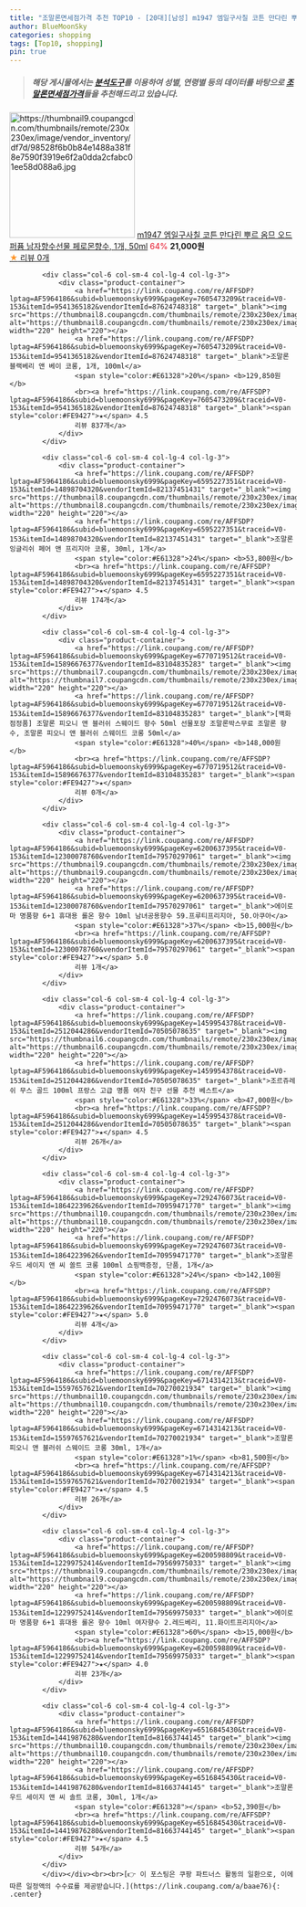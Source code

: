 ```yaml
---
title: "조말론면세점가격 추천 TOP10 - [20대][남성] m1947 엠일구사칠 코튼 만다린 뿌르 옴므 오드퍼퓸 남자향수선물 페로몬향수, 1개, 50ml"
author: BlueMoonSky
categories: shopping
tags: [Top10, shopping]
pin: true
---
```


> ##### 해당 게시물에서는 [**분석도구**](https://itemscout.io/)를 이용하여 **성별**, **연령별** 등의 데이터를 바탕으로 [**조말론면세점가격**](https://link.coupang.com/a/baae76)들을 추천해드리고 있습니다.
<div class="container"><div class="row">
            <div class="col-6 col-sm-4 col-lg-4 col-lg-3">
                <div class="product-container">
                    <a href="https://link.coupang.com/re/AFFSDP?lptag=AF5964186&subid=bluemoonsky6999&pageKey=7721021277&traceid=V0-153&itemId=20721880802&vendorItemId=88135971477" target="_blank"><img src="https://thumbnail9.coupangcdn.com/thumbnails/remote/230x230ex/image/vendor_inventory/df7d/98528f6b0b84e1488a381f8e7590f3919e6f2a0dda2cfabc01ee58d088a6.jpg" alt="https://thumbnail9.coupangcdn.com/thumbnails/remote/230x230ex/image/vendor_inventory/df7d/98528f6b0b84e1488a381f8e7590f3919e6f2a0dda2cfabc01ee58d088a6.jpg" width="220" height="220"></a>
                    <a href="https://link.coupang.com/re/AFFSDP?lptag=AF5964186&subid=bluemoonsky6999&pageKey=7721021277&traceid=V0-153&itemId=20721880802&vendorItemId=88135971477" target="_blank">m1947 엠일구사칠 코튼 만다린 뿌르 옴므 오드퍼퓸 남자향수선물 페로몬향수, 1개, 50ml</a>
                    <span style="color:#E61328">64%</span> <b>21,000원</b>
                    <br><a href="https://link.coupang.com/re/AFFSDP?lptag=AF5964186&subid=bluemoonsky6999&pageKey=7721021277&traceid=V0-153&itemId=20721880802&vendorItemId=88135971477" target="_blank"><span style="color:#FE9427">★</span> 
                    리뷰 0개</a>
                </div>
            </div>
            
            <div class="col-6 col-sm-4 col-lg-4 col-lg-3">
                <div class="product-container">
                    <a href="https://link.coupang.com/re/AFFSDP?lptag=AF5964186&subid=bluemoonsky6999&pageKey=7605473209&traceid=V0-153&itemId=9541365182&vendorItemId=87624748318" target="_blank"><img src="https://thumbnail8.coupangcdn.com/thumbnails/remote/230x230ex/image/vendor_inventory/a52c/851fe1359439bf815c84d1af7af99433adbc9040208365cfa326d688c434.jpg" alt="https://thumbnail8.coupangcdn.com/thumbnails/remote/230x230ex/image/vendor_inventory/a52c/851fe1359439bf815c84d1af7af99433adbc9040208365cfa326d688c434.jpg" width="220" height="220"></a>
                    <a href="https://link.coupang.com/re/AFFSDP?lptag=AF5964186&subid=bluemoonsky6999&pageKey=7605473209&traceid=V0-153&itemId=9541365182&vendorItemId=87624748318" target="_blank">조말론 블랙베리 앤 베이 코롱, 1개, 100ml</a>
                    <span style="color:#E61328">20%</span> <b>129,850원</b>
                    <br><a href="https://link.coupang.com/re/AFFSDP?lptag=AF5964186&subid=bluemoonsky6999&pageKey=7605473209&traceid=V0-153&itemId=9541365182&vendorItemId=87624748318" target="_blank"><span style="color:#FE9427">★</span> 4.5
                    리뷰 837개</a>
                </div>
            </div>
            
            <div class="col-6 col-sm-4 col-lg-4 col-lg-3">
                <div class="product-container">
                    <a href="https://link.coupang.com/re/AFFSDP?lptag=AF5964186&subid=bluemoonsky6999&pageKey=6595227351&traceid=V0-153&itemId=14898704320&vendorItemId=82137451431" target="_blank"><img src="https://thumbnail8.coupangcdn.com/thumbnails/remote/230x230ex/image/vendor_inventory/f956/c78d460ef1989536cd75641a011675daa49012416e1e6346414ad0b98a15.png" alt="https://thumbnail8.coupangcdn.com/thumbnails/remote/230x230ex/image/vendor_inventory/f956/c78d460ef1989536cd75641a011675daa49012416e1e6346414ad0b98a15.png" width="220" height="220"></a>
                    <a href="https://link.coupang.com/re/AFFSDP?lptag=AF5964186&subid=bluemoonsky6999&pageKey=6595227351&traceid=V0-153&itemId=14898704320&vendorItemId=82137451431" target="_blank">조말론 잉글리쉬 페어 앤 프리지아 코롱, 30ml, 1개</a>
                    <span style="color:#E61328">24%</span> <b>53,800원</b>
                    <br><a href="https://link.coupang.com/re/AFFSDP?lptag=AF5964186&subid=bluemoonsky6999&pageKey=6595227351&traceid=V0-153&itemId=14898704320&vendorItemId=82137451431" target="_blank"><span style="color:#FE9427">★</span> 4.5
                    리뷰 174개</a>
                </div>
            </div>
            
            <div class="col-6 col-sm-4 col-lg-4 col-lg-3">
                <div class="product-container">
                    <a href="https://link.coupang.com/re/AFFSDP?lptag=AF5964186&subid=bluemoonsky6999&pageKey=6770719512&traceid=V0-153&itemId=15896676377&vendorItemId=83104835283" target="_blank"><img src="https://thumbnail7.coupangcdn.com/thumbnails/remote/230x230ex/image/vendor_inventory/b828/8fc6cafafa05f81ce3ddcd86f8c029df2e971ad1e9587f89a5e1d730d1fb.jpg" alt="https://thumbnail7.coupangcdn.com/thumbnails/remote/230x230ex/image/vendor_inventory/b828/8fc6cafafa05f81ce3ddcd86f8c029df2e971ad1e9587f89a5e1d730d1fb.jpg" width="220" height="220"></a>
                    <a href="https://link.coupang.com/re/AFFSDP?lptag=AF5964186&subid=bluemoonsky6999&pageKey=6770719512&traceid=V0-153&itemId=15896676377&vendorItemId=83104835283" target="_blank">[백화점정품] 조말론 피오니 앤 블러쉬 스웨이드 향수 50ml 선물포장 조말론박스무료 조말론 향수, 조말론 피오니 앤 블러쉬 스웨이드 코롱 50ml</a>
                    <span style="color:#E61328">40%</span> <b>148,000원</b>
                    <br><a href="https://link.coupang.com/re/AFFSDP?lptag=AF5964186&subid=bluemoonsky6999&pageKey=6770719512&traceid=V0-153&itemId=15896676377&vendorItemId=83104835283" target="_blank"><span style="color:#FE9427">★</span> 
                    리뷰 0개</a>
                </div>
            </div>
            
            <div class="col-6 col-sm-4 col-lg-4 col-lg-3">
                <div class="product-container">
                    <a href="https://link.coupang.com/re/AFFSDP?lptag=AF5964186&subid=bluemoonsky6999&pageKey=6200637395&traceid=V0-153&itemId=12300078760&vendorItemId=79570297061" target="_blank"><img src="https://thumbnail9.coupangcdn.com/thumbnails/remote/230x230ex/image/vendor_inventory/bd24/b04cc5f16ed25a307c40bd8b76552d1247f43641db78ca256e4c1b1359fb.png" alt="https://thumbnail9.coupangcdn.com/thumbnails/remote/230x230ex/image/vendor_inventory/bd24/b04cc5f16ed25a307c40bd8b76552d1247f43641db78ca256e4c1b1359fb.png" width="220" height="220"></a>
                    <a href="https://link.coupang.com/re/AFFSDP?lptag=AF5964186&subid=bluemoonsky6999&pageKey=6200637395&traceid=V0-153&itemId=12300078760&vendorItemId=79570297061" target="_blank">에이로마 명품향 6+1 휴대용 롤온 향수 10ml 남녀공용향수 59.프루티프리지아, 50.아쿠아</a>
                    <span style="color:#E61328">37%</span> <b>15,000원</b>
                    <br><a href="https://link.coupang.com/re/AFFSDP?lptag=AF5964186&subid=bluemoonsky6999&pageKey=6200637395&traceid=V0-153&itemId=12300078760&vendorItemId=79570297061" target="_blank"><span style="color:#FE9427">★</span> 5.0
                    리뷰 1개</a>
                </div>
            </div>
            
            <div class="col-6 col-sm-4 col-lg-4 col-lg-3">
                <div class="product-container">
                    <a href="https://link.coupang.com/re/AFFSDP?lptag=AF5964186&subid=bluemoonsky6999&pageKey=1459954378&traceid=V0-153&itemId=2512044286&vendorItemId=70505078635" target="_blank"><img src="https://thumbnail6.coupangcdn.com/thumbnails/remote/230x230ex/image/vendor_inventory/f8fb/1b826cd380be4eb225f3409ccd3bd1ced31c567db0821649f5900f4c725c.jpg" alt="https://thumbnail6.coupangcdn.com/thumbnails/remote/230x230ex/image/vendor_inventory/f8fb/1b826cd380be4eb225f3409ccd3bd1ced31c567db0821649f5900f4c725c.jpg" width="220" height="220"></a>
                    <a href="https://link.coupang.com/re/AFFSDP?lptag=AF5964186&subid=bluemoonsky6999&pageKey=1459954378&traceid=V0-153&itemId=2512044286&vendorItemId=70505078635" target="_blank">조르쥬레쉬 무스 골드 100ml 프랑스 고급 명품 여자 친구 선물 추천 베스트</a>
                    <span style="color:#E61328">33%</span> <b>47,000원</b>
                    <br><a href="https://link.coupang.com/re/AFFSDP?lptag=AF5964186&subid=bluemoonsky6999&pageKey=1459954378&traceid=V0-153&itemId=2512044286&vendorItemId=70505078635" target="_blank"><span style="color:#FE9427">★</span> 4.5
                    리뷰 26개</a>
                </div>
            </div>
            
            <div class="col-6 col-sm-4 col-lg-4 col-lg-3">
                <div class="product-container">
                    <a href="https://link.coupang.com/re/AFFSDP?lptag=AF5964186&subid=bluemoonsky6999&pageKey=7292476073&traceid=V0-153&itemId=18642239626&vendorItemId=70959471770" target="_blank"><img src="https://thumbnail10.coupangcdn.com/thumbnails/remote/230x230ex/image/vendor_inventory/098e/8ddc16424a46b3596aafe41cc8a85b14e5b47bec3d77b7668fb57deae067.jpg" alt="https://thumbnail10.coupangcdn.com/thumbnails/remote/230x230ex/image/vendor_inventory/098e/8ddc16424a46b3596aafe41cc8a85b14e5b47bec3d77b7668fb57deae067.jpg" width="220" height="220"></a>
                    <a href="https://link.coupang.com/re/AFFSDP?lptag=AF5964186&subid=bluemoonsky6999&pageKey=7292476073&traceid=V0-153&itemId=18642239626&vendorItemId=70959471770" target="_blank">조말론 우드 세이지 앤 씨 쏠트 코롱 100ml 쇼핑백증정, 단품, 1개</a>
                    <span style="color:#E61328">24%</span> <b>142,100원</b>
                    <br><a href="https://link.coupang.com/re/AFFSDP?lptag=AF5964186&subid=bluemoonsky6999&pageKey=7292476073&traceid=V0-153&itemId=18642239626&vendorItemId=70959471770" target="_blank"><span style="color:#FE9427">★</span> 5.0
                    리뷰 4개</a>
                </div>
            </div>
            
            <div class="col-6 col-sm-4 col-lg-4 col-lg-3">
                <div class="product-container">
                    <a href="https://link.coupang.com/re/AFFSDP?lptag=AF5964186&subid=bluemoonsky6999&pageKey=6714314213&traceid=V0-153&itemId=15597657621&vendorItemId=70270021934" target="_blank"><img src="https://thumbnail10.coupangcdn.com/thumbnails/remote/230x230ex/image/vendor_inventory/f220/69fa4ec7110551e342c925eb0e8873770afc1f8deaacc3e90fc375d2841d.jpg" alt="https://thumbnail10.coupangcdn.com/thumbnails/remote/230x230ex/image/vendor_inventory/f220/69fa4ec7110551e342c925eb0e8873770afc1f8deaacc3e90fc375d2841d.jpg" width="220" height="220"></a>
                    <a href="https://link.coupang.com/re/AFFSDP?lptag=AF5964186&subid=bluemoonsky6999&pageKey=6714314213&traceid=V0-153&itemId=15597657621&vendorItemId=70270021934" target="_blank">조말론 피오니 앤 블러쉬 스웨이드 코롱 30ml, 1개</a>
                    <span style="color:#E61328">1%</span> <b>81,500원</b>
                    <br><a href="https://link.coupang.com/re/AFFSDP?lptag=AF5964186&subid=bluemoonsky6999&pageKey=6714314213&traceid=V0-153&itemId=15597657621&vendorItemId=70270021934" target="_blank"><span style="color:#FE9427">★</span> 4.5
                    리뷰 26개</a>
                </div>
            </div>
            
            <div class="col-6 col-sm-4 col-lg-4 col-lg-3">
                <div class="product-container">
                    <a href="https://link.coupang.com/re/AFFSDP?lptag=AF5964186&subid=bluemoonsky6999&pageKey=6200598809&traceid=V0-153&itemId=12299752414&vendorItemId=79569975033" target="_blank"><img src="https://thumbnail9.coupangcdn.com/thumbnails/remote/230x230ex/image/vendor_inventory/bd24/b04cc5f16ed25a307c40bd8b76552d1247f43641db78ca256e4c1b1359fb.png" alt="https://thumbnail9.coupangcdn.com/thumbnails/remote/230x230ex/image/vendor_inventory/bd24/b04cc5f16ed25a307c40bd8b76552d1247f43641db78ca256e4c1b1359fb.png" width="220" height="220"></a>
                    <a href="https://link.coupang.com/re/AFFSDP?lptag=AF5964186&subid=bluemoonsky6999&pageKey=6200598809&traceid=V0-153&itemId=12299752414&vendorItemId=79569975033" target="_blank">에이로마 명품향 6+1 휴대용 롤온 향수 10ml 여자향수 2.레드베리, 11.화이트프리지아</a>
                    <span style="color:#E61328">60%</span> <b>15,000원</b>
                    <br><a href="https://link.coupang.com/re/AFFSDP?lptag=AF5964186&subid=bluemoonsky6999&pageKey=6200598809&traceid=V0-153&itemId=12299752414&vendorItemId=79569975033" target="_blank"><span style="color:#FE9427">★</span> 4.0
                    리뷰 23개</a>
                </div>
            </div>
            
            <div class="col-6 col-sm-4 col-lg-4 col-lg-3">
                <div class="product-container">
                    <a href="https://link.coupang.com/re/AFFSDP?lptag=AF5964186&subid=bluemoonsky6999&pageKey=6516845430&traceid=V0-153&itemId=14419876280&vendorItemId=81663744145" target="_blank"><img src="https://thumbnail10.coupangcdn.com/thumbnails/remote/230x230ex/image/vendor_inventory/5b72/35a33024627a5a123619f1d65de3789e772de863e929e91c365925594a25.png" alt="https://thumbnail10.coupangcdn.com/thumbnails/remote/230x230ex/image/vendor_inventory/5b72/35a33024627a5a123619f1d65de3789e772de863e929e91c365925594a25.png" width="220" height="220"></a>
                    <a href="https://link.coupang.com/re/AFFSDP?lptag=AF5964186&subid=bluemoonsky6999&pageKey=6516845430&traceid=V0-153&itemId=14419876280&vendorItemId=81663744145" target="_blank">조말론 우드 세이지 앤 씨 솔트 코롱, 30ml, 1개</a>
                    <span style="color:#E61328"></span> <b>52,390원</b>
                    <br><a href="https://link.coupang.com/re/AFFSDP?lptag=AF5964186&subid=bluemoonsky6999&pageKey=6516845430&traceid=V0-153&itemId=14419876280&vendorItemId=81663744145" target="_blank"><span style="color:#FE9427">★</span> 4.5
                    리뷰 54개</a>
                </div>
            </div>
            </div></div><br><br>[👉 이 포스팅은 쿠팡 파트너스 활동의 일환으로, 이에 따른 일정액의 수수료를 제공받습니다.](https://link.coupang.com/a/baae76){: .center}